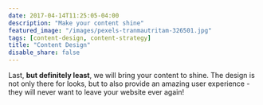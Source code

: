 ```yaml
---
date: 2017-04-14T11:25:05-04:00
description: "Make your content shine"
featured_image: "/images/pexels-tranmautritam-326501.jpg"
tags: [content-design, content-strategy]
title: "Content Design"
disable_share: false
---
```


Last, __but definitely least__, we will bring your content to shine. The design is not only there for looks, but to also provide an amazing user experience - they will never want to leave your website ever again!
